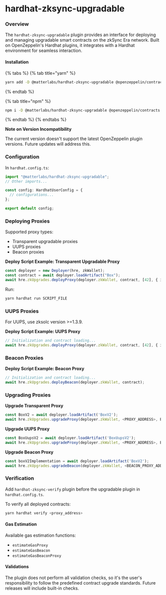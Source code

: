 # hardhat-zksync-upgradable

### Overview

The `hardhat-zksync-upgradable` plugin provides an interface for deploying and managing upgradable smart contracts on the zkSync Era network. Built on OpenZeppelin's Hardhat plugins, it integrates with a Hardhat environment for seamless interaction.

#### Installation

{% tabs %}
{% tab title="yarn" %}
```bash
yarn add -D @matterlabs/hardhat-zksync-upgradable @openzeppelin/contracts @openzeppelin/contracts-upgradeable
```
{% endtab %}

{% tab title="npm" %}
```bash
npm i -D @matterlabs/hardhat-zksync-upgradable @openzeppelin/contracts @openzeppelin/contracts-upgradeable
```
{% endtab %}
{% endtabs %}

**Note on Version Incompatibility**

The current version doesn't support the latest OpenZeppelin plugin versions. Future updates will address this.

### Configuration

In `hardhat.config.ts`:

```typescript
import "@matterlabs/hardhat-zksync-upgradable";
// Other imports...

const config: HardhatUserConfig = {
  // configurations...
};

export default config;
```

### Deploying Proxies

Supported proxy types:

* Transparent upgradable proxies
* UUPS proxies
* Beacon proxies

**Deploy Script Example: Transparent Upgradable Proxy**

```typescript
const deployer = new Deployer(hre, zkWallet);
const contract = await deployer.loadArtifact("Box");
await hre.zkUpgrades.deployProxy(deployer.zkWallet, contract, [42], { initializer: "initialize" });
```

Run:

```bash
yarn hardhat run SCRIPT_FILE
```

### UUPS Proxies

For UUPS, use zksolc version >=1.3.9.

**Deploy Script Example: UUPS Proxy**

```typescript
// Initialization and contract loading...
await hre.zkUpgrades.deployProxy(deployer.zkWallet, contract, [42], { initializer: "initialize" });
```

### Beacon Proxies

**Deploy Script Example: Beacon Proxy**

```typescript
// Initialization and contract loading...
await hre.zkUpgrades.deployBeacon(deployer.zkWallet, contract);
```

### Upgrading Proxies

**Upgrade Transparent Proxy**

```typescript
const BoxV2 = await deployer.loadArtifact('BoxV2');
await hre.zkUpgrades.upgradeProxy(deployer.zkWallet, <PROXY_ADDRESS>, BoxV2);
```

**Upgrade UUPS Proxy**

```typescript
const BoxUupsV2 = await deployer.loadArtifact('BoxUupsV2');
await hre.zkUpgrades.upgradeProxy(deployer.zkWallet, <PROXY_ADDRESS>, BoxUupsV2);
```

**Upgrade Beacon Proxy**

```typescript
const boxV2Implementation = await deployer.loadArtifact('BoxV2');
await hre.zkUpgrades.upgradeBeacon(deployer.zkWallet, <BEACON_PROXY_ADDRESS>, boxV2Implementation);
```

### Verification

Add `hardhat-zksync-verify` plugin before the upgradable plugin in `hardhat.config.ts`.

To verify all deployed contracts:

```bash
yarn hardhat verify <proxy_address>
```

#### Gas Estimation

Available gas estimation functions:

* `estimateGasProxy`
* `estimateGasBeacon`
* `estimateGasBeaconProxy`

#### Validations

The plugin does not perform all validation checks, so it's the user's responsibility to follow the predefined contract upgrade standards. Future releases will include built-in checks.
